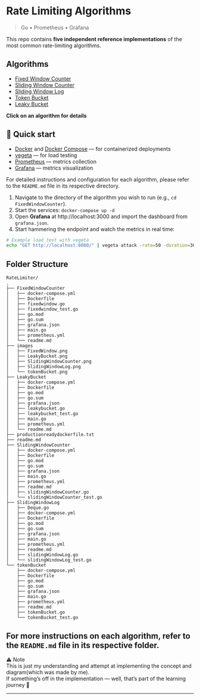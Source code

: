 # Rate Limiting Algorithms

> Go • Prometheus • Grafana 

This repo contains **five independent reference implementations** of the most common rate-limiting algorithms.

## Algorithms

- [Fixed Window Counter](https://github.com/iamAdityafr/FixedWindowCounter)
- [Sliding Window Counter](https://github.com/iamAdityafr/SlidingWindowCounter)
- [Sliding Window Log](https://github.com/iamAdityafr/SlidingWindowLog)
- [Token Bucket](https://github.com/iamAdityafr/TokenBucket)
- [Leaky Bucket](https://github.com/iamAdityafr/LeakyBucket)

**Click on an algorithm for details**

## 🚀 Quick start


- [Docker](https://docs.docker.com/get-docker/) and [Docker Compose](https://docs.docker.com/compose/install/) — for containerized deployments
- [vegeta](https://github.com/tsenart/vegeta) — for load testing
- [Prometheus](https://prometheus.io/download/) — metrics collection
- [Grafana](https://grafana.com/grafana/download) — metrics visualization

For detailed instructions and configuration for each algorithm, please refer to the `README.md` file in its respective directory.

1. Navigate to the directory of the algorithm you wish to run (e.g., `cd FixedWindowCounter`).
2. Start the services: `docker-compose up -d`
3. Open **Grafana** at http://localhost:3000 and import the dashboard from `grafana.json`.
4. Start hammering the endpoint and watch the metrics in real time:

```bash
# Example load test with vegeta
echo "GET http://localhost:8080/" | vegeta attack -rate=50 -duration=30s | vegeta report
```

## Folder Structure

```
RateLimiter/
.
├── FixedWindowCounter
│   ├── docker-compose.yml
│   ├── Dockerfile
│   ├── fixedwindow.go
│   ├── fixedwindow_test.go
│   ├── go.mod
│   ├── go.sum
│   ├── grafana.json
│   ├── main.go
│   ├── prometheus.yml
│   └── readme.md
├── images
│   ├── FixedWindow.png
│   ├── LeakyBucket.png
│   ├── SlidingWindowCounter.png
│   ├── SlidingWindowLog.png
│   └── tokenBucket.png
├── LeakyBucket
│   ├── docker-compose.yml
│   ├── Dockerfile
│   ├── go.mod
│   ├── go.sum
│   ├── grafana.json
│   ├── leakybucket.go
│   ├── leakybucket_test.go
│   ├── main.go
│   ├── prometheus.yml
│   └── readme.md
├── productionreadydockerfile.txt
├── readme.md
├── SlidingWindowCounter
│   ├── docker-compose.yml
│   ├── Dockerfile
│   ├── go.mod
│   ├── go.sum
│   ├── grafana.json
│   ├── main.go
│   ├── prometheus.yml
│   ├── readme.md
│   ├── slidingWindowCounter.go
│   └── slidingWindowCounter_test.go
├── SlidingWindowLog
│   ├── Deque.go
│   ├── docker-compose.yml
│   ├── Dockerfile
│   ├── go.mod
│   ├── go.sum
│   ├── grafana.json
│   ├── main.go
│   ├── prometheus.yml
│   ├── readme.md
│   ├── slidingWindowLog.go
│   └── slidingWindowLog_test.go
└── tokenBucket
    ├── docker-compose.yml
    ├── Dockerfile
    ├── go.mod
    ├── go.sum
    ├── grafana.json
    ├── main.go
    ├── prometheus.yml
    ├── readme.md
    ├── tokenBucket.go
    └── tokenBucket_test.go
```

## For more instructions on each algorithm, refer to the `README.md` file in its respective folder.

⚠️ Note  
This is just my understanding and attempt at implementing the concept and diagram(which was made by me).  
If something’s off in the implementation — well, that’s part of the learning journey 🚀

---